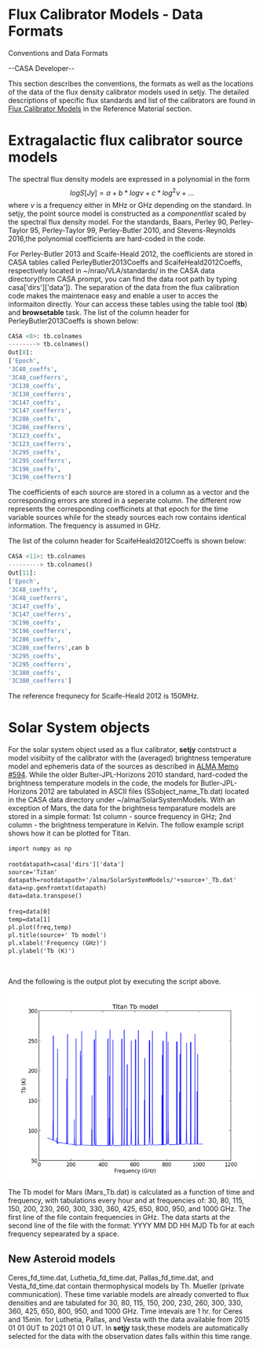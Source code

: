 

# Flux Calibrator Models - Data Formats 

Conventions and Data Formats

\--CASA Developer\--

This section describes the conventions, the formats as well as the locations of the data of the flux density calibrator models used in setjy. The detailed descriptions of specific flux standards and list of the calibrators are found in [Flux Calibrator Models](https://casa.nrao.edu/casadocs-devel/stable/memo-series/reference-material/flux-calibrator-models) in the Reference Material section.

# Extragalactic flux calibrator source models

The spectral flux density models are expressed in a polynomial in the form$$\begin{equation} log S[Jy] = a + b*log\nu + c*log^2\nu + … \end{equation}$$where $\nu$ is a frequency either in MHz or GHz depending on the standard. In setjy, the point source model is constructed as a *componentlist* scaled by the spectral flux density model. For the standards, Baars, Perley 90, Perley-Taylor 95, Perley-Taylor 99, Perley-Butler 2010, and Stevens-Reynolds 2016,the polynomial coefficients are hard-coded in the code.

For Perley-Butler 2013 and Scaife-Heald 2012, the coefficients are stored in CASA tables called PerleyButler2013Coeffs and ScaifeHeald2012Coeffs, respectively located in \~/nrao/VLA/standards/ in the CASA data directory(from CASA prompt, you can find the data root path by typing casa\['dirs'\]\['data'\]). The separation of the data from the flux calibration code makes the maintenace easy and enable a user to acces the informaiton directly. Your can access these tables using the table tool (**tb**) and **browsetable** task. The list of the column header for PerleyButler2013Coeffs is shown below:

```python
CASA <8>: tb.colnames
--------> tb.colnames()
Out[8]:
['Epoch',
'3C48_coeffs',
'3C48_coefferrs',
'3C138_coeffs',
'3C138_coefferrs',
'3C147_coeffs',
'3C147_coefferrs',
'3C286_coeffs',
'3C286_coefferrs',
'3C123_coeffs',
'3C123_coefferrs',
'3C295_coeffs',
'3C295_coefferrs',
'3C196_coeffs',
'3C196_coefferrs']
```

The coefficients of each source are stored in a column as a vector and the corresponding errors are stored in a seperate column. The different row represents the corresponding coefficinets at that epoch for the time variable sources while for the steady sources each row contains identical information. The frequency is assumed in GHz.

The list of the column header for ScaifeHeald2012Coeffs is shown below:

```python
CASA <11>: tb.colnames
---------> tb.colnames()
Out[11]:
['Epoch',
'3C48_coeffs',
'3C48_coefferrs',
'3C147_coeffs',
'3C147_coefferrs',
'3C196_coeffs',
'3C196_coefferrs',
'3C286_coeffs',
'3C286_coefferrs',can b
'3C295_coeffs',
'3C295_coefferrs',
'3C380_coeffs',
'3C380_coefferrs']
```

 The reference frequnecy for Scaife-Heald 2012 is 150MHz. 

 

# Solar System objects

For the solar system object used as a flux calibrator, **setjy** contstruct a model visibiity of the calibrator with the (averaged) brightness temperature model and ephemeris data of the sources as described in [ALMA Memo \#594](https://library.nrao.edu/public/memos/alma/memo594.pdf "ALMA Memo #594"). While the older Bulter-JPL-Horizons 2010 standard, hard-coded the brightness temperature models in the code, the models for Butler-JPL-Horizons 2012 are tabulated in ASCII files (SSobject_name_Tb.dat) located in the CASA data directory under \~/alma/SolarSystemModels. With an exception of Mars, the data for the brightness temparature models are stored in a simple format: 1st column - source frequency in GHz; 2nd column - the brightness temperature in Kelvin.  The follow example script shows how it can be plotted for Titan.

```
import numpy as np

rootdatapath=casa['dirs']['data']
source='Titan'
datapath=rootdatapath+'/alma/SolarSystemModels/'+source+'_Tb.dat'
data=np.genfromtxt(datapath)
data=data.transpose()

freq=data[0]
temp=data[1]
pl.plot(freq,temp)
pl.title(source+' Tb model')
pl.xlabel('Frequency (GHz)')
pl.ylabel('Tb (K)')

 
```

And the following is the output plot by executing the script above.

![be05be49165cd565e14b3473344dfb5d8c00c674](media/be05be49165cd565e14b3473344dfb5d8c00c674.png)

 

The Tb model for Mars (Mars_Tb.dat) is calculated as a function of time and frequency, with tabulations every hour and at frequencies of: 30, 80, 115, 150, 200, 230, 260, 300, 330, 360, 425, 650, 800, 950, and 1000 GHz. The first line of the file contain frequencies in GHz. The data starts at the second line of the file with the format:    YYYY MM DD HH MJD Tb for at each frequency sepearated by a space.

 

## New Asteroid models

Ceres_fd_time.dat, Luthetia_fd_time.dat, Pallas_fd_time.dat, and Vesta_fd_time.dat contain thermophysical models by Th. Mueller (private communication). These time variable models are already converted to flux densities and are tabulated for 30, 80, 115, 150, 200, 230, 260, 300, 330, 360, 425, 650, 800, 950, and 1000 GHz. Time intevals are 1 hr. for Ceres and 15min. for Luthetia, Pallas, and Vesta with the data available from 2015 01 01 0UT to 2021 01 01 0 UT.  In **setjy** task,these models are automatically selected for the data with the observation dates falls within this time range. 

 

